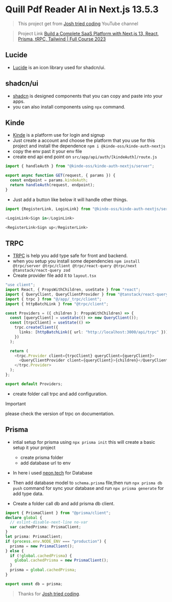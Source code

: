 # Quill Pdf Reader AI in Next.js 13.5.3

> This project get from [Josh tried coding](https://www.youtube.com/@joshtriedcoding) YouTube channel

> Project Link [Build a Complete SaaS Platform with Next.js 13, React, Prisma, tRPC, Tailwind | Full Course 2023](https://youtu.be/ucX2zXAZ1I0?si=I_OUkHO6cwixcq1a)

## Lucide

- [Lucide](https://lucide.dev/) is an icon library used for shadcn/ui.

## shadcn/ui

- [shadcn](https://ui.shadcn.com/) is designed components that you can copy and paste into your apps.
- you can also install components using `npx` command.

## Kinde

- [Kinde](https://kinde.com/) is a platform use for login and signup
- Just create a account and choose the platform that you use for this project and install the dependence `npm i @kinde-oss/kinde-auth-nextjs`
- copy the env past it your env file
- create end api end point on `src/app/api/auth/[kindeAuth]/route.js`

```typescript
import { handleAuth } from "@kinde-oss/kinde-auth-nextjs/server";

export async function GET(request, { params }) {
  const endpoint = params.kindeAuth;
  return handleAuth(request, endpoint);
}
```

- Just add a button like below it will handle other things.

```typescript
import {RegisterLink, LoginLink} from "@kinde-oss/kinde-auth-nextjs/server";

<LoginLink>Sign in</LoginLink>

<RegisterLink>Sign up</RegisterLink>


```

## TRPC

- [TRPC](https://trpc.io/docs/client/nextjs/setup) is help you add type safe for front and backend.
- when you setup you install some dependencies `npm install @trpc/server @trpc/client @trpc/react-query @trpc/next @tanstack/react-query zod`
- Create provider file add it to `layout.tsx`

```typescript
"use client";
import React, { PropsWithChildren, useState } from "react";
import { QueryClient, QueryClientProvider } from "@tanstack/react-query";
import { trpc } from "@/app/_trpc/client";
import { httpBatchLink } from "@trpc/client";

const Providers = ({ children }: PropsWithChildren) => {
  const [queryClient] = useState(() => new QueryClient());
  const [trpcClient] = useState(() =>
    trpc.createClient({
      links: [httpBatchLink({ url: "http://localhost:3000/api/trpc" })],
    })
  );

  return (
    <trpc.Provider client={trpcClient} queryClient={queryClient}>
      <QueryClientProvider client={queryClient}>{children}</QueryClientProvider>
    </trpc.Provider>
  );
};

export default Providers;
```

- create folder call trpc and add configuration.

> [!IMPORTANT]
> please check the version of trpc on documentation.

## Prisma

- intial setup for prisma using `npx prisma init` this will create a basic setup it your project

  - create prisma folder
  - add database url to env

- In here i used [neon.tech](https://neon.tech/) for Database

- Then add database model to `schema.prisma` file,then run `npx prisma db push` command for sync your database and run `npx prisma generate` for add type data.

- Create a folder call db and add prisma db client.

```typescript
import { PrismaClient } from "@prisma/client";
declare global {
  // eslint-disable-next-line no-var
  var cachedPrisma: PrismaClient;
}
let prisma: PrismaClient;
if (process.env.NODE_ENV === "production") {
  prisma = new PrismaClient();
} else {
  if (!global.cachedPrisma) {
    global.cachedPrisma = new PrismaClient();
  }
  prisma = global.cachedPrisma;
}

export const db = prisma;
```



> Thanks for [Josh tried coding](https://www.youtube.com/@joshtriedcoding).

